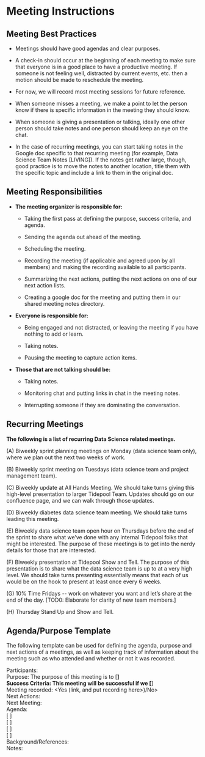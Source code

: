 # Meeting Instructions

## Meeting Best Practices
* Meetings should have good agendas and clear purposes.

* A check-in should occur at the beginning of each meeting to make sure that everyone is in a good place to have a productive meeting. If someone is not feeling well, distracted by current events, etc. then a motion should be made to reschedule the meeting.

* For now, we will record most meeting sessions for future reference. 

* When someone misses a meeting, we make a point to let the person 
know if there is specific information in the meeting they should know.

* When someone is giving a presentation or talking, ideally one other person should take notes and 
one person should keep an eye on the chat.

* In the case of recurring meetings, you can start taking notes in the Google doc 
specific to that recurring meeting (for example, Data Science Team Notes [LIVING]). If the notes 
get rather large, though, good practice is to move the notes to another location, title them 
with the specific topic and include a link to them in the original doc.

## Meeting Responsibilities

* **The meeting organizer is responsible for:**
    
    * Taking the first pass at defining the purpose, success criteria, and agenda.

    * Sending the agenda out ahead of the meeting.

    * Scheduling the meeting.
    
    * Recording the meeting (if applicable and agreed upon by all members) 
    and making the recording available to all participants.

    * Summarizing the next actions, putting the next actions on one of our next action lists.

    * Creating a google doc for the meeting and putting them in our shared meeting notes directory.

* **Everyone is responsible for:**

    * Being engaged and not distracted, or leaving the meeting if you have nothing to add or learn.

    * Taking notes.

    * Pausing the meeting to capture action items.
    
* **Those that are not talking should be:**

    * Taking notes.

    * Monitoring chat and putting links in chat in the meeting notes.

    * Interrupting someone if they are dominating the conversation.


## Recurring Meetings

**The following is a list of recurring Data Science related meetings.**

(A) Biweekly sprint planning meetings on Monday (data science team only), 
where we plan out the next two weeks of work.

(B) Biweekly sprint meeting on Tuesdays (data science team and project management team).

(C) Biweekly update at All Hands Meeting. We should take turns giving this high-level 
presentation to larger Tidepool Team. Updates should go on our confluence page, and 
we can walk through those updates. 

(D) Biweekly diabetes data science team meeting. We should take turns leading this meeting.

(E) Biweekly data science team open hour on Thursdays before the end of the sprint to share 
what we’ve done with any internal Tidepool folks that might be interested. 
The purpose of these meetings is to get into the nerdy details for those that are interested.

(F) Biweekly presentation at Tidepool Show and Tell. 
The purpose of this presentation is to share what the data science team 
is up to at a very high level. We should take turns presenting
essentially means that each of us would be on the hook to present at least once every 6 weeks.

(G) 10% Time Fridays -- work on whatever you want and let’s share at the end of the day. 
[TOD0: Elaborate for clarity of new team members.]

(H) Thursday Stand Up and Show and Tell.


## Agenda/Purpose Template
The following template can be used for defining the agenda, purpose and next actions of a meetings, as
well as keeping track of information about the meeting such as who attended and whether or not it was recorded.

Participants: <br>
Purpose: The purpose of this meeting is to [____] <br>
Success Criteria: This meeting will be successful if we [____] <br>
Meeting recorded: <Yes (link, and put recording here>)/No> <br>
Next Actions:<br>
Next Meeting:<br>
Agenda:<br>
[ ] <br>
[ ] <br>
[ ] <br>
[ ] <br>
Background/References:<br>
Notes:<br>


 



